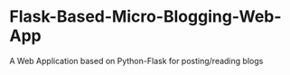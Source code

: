 # Flask-Based-Micro-Blogging-Web-App
A Web Application based on Python-Flask for posting/reading blogs

